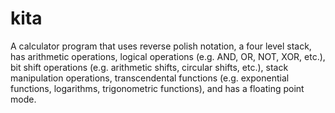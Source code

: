 # kita

A calculator program that uses reverse polish notation,
a four level stack,
has arithmetic operations,
logical operations (e.g. AND, OR, NOT, XOR, etc.),
bit shift operations (e.g. arithmetic shifts, circular shifts, etc.),
stack manipulation operations,
transcendental functions
(e.g. exponential functions, logarithms, trigonometric functions),
and has a floating point mode.
